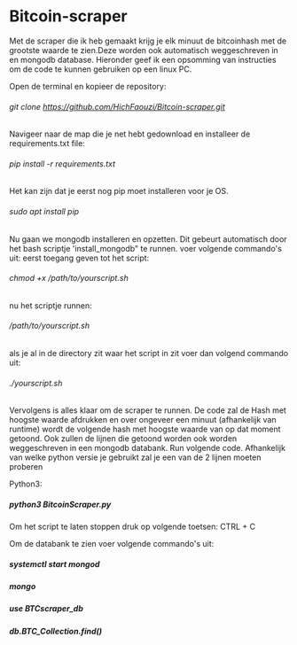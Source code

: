 # Bitcoin-scraper

Met de scraper die ik heb gemaakt krijg je elk minuut de bitcoinhash met de grootste waarde te zien.Deze worden ook automatisch weggeschreven in en mongodb database. Hieronder geef ik een opsomming van instructies om de code te kunnen gebruiken op een linux PC.

Open de terminal en kopieer de repository:
###### git clone https://github.com/HichFaouzi/Bitcoin-scraper.git

Navigeer naar de map die je net hebt gedownload en installeer de requirements.txt file:
###### pip install -r requirements.txt
Het kan zijn dat je eerst nog pip moet installeren voor je OS.
###### sudo apt install pip

Nu gaan we mongodb installeren en opzetten. Dit gebeurt automatisch door het bash scriptje 'install_mongodb" te runnen. voer volgende commando's uit:
eerst toegang geven tot het script:
###### chmod +x /path/to/yourscript.sh
nu het scriptje runnen:
###### /path/to/yourscript.sh
als je al in de directory zit waar het script in zit voer dan volgend commando uit:
###### ./yourscript.sh
Vervolgens is alles klaar om de scraper te runnen. De code zal de Hash met hoogste waarde afdrukken en over ongeveer een minuut (afhankelijk van runtime) wordt de volgende hash met hoogste waarde van op dat moment getoond. Ook zullen de lijnen die getoond worden ook worden weggeschreven in een mongodb databank. Run volgende code. Afhankelijk van welke python versie je gebruikt zal je een van de 2 lijnen moeten proberen

Python3:
##### python3 BitcoinScraper.py

Om het script te laten stoppen druk op volgende toetsen: CTRL + C

Om de databank te zien voer volgende commando's uit:

##### systemctl start mongod
##### mongo
##### use BTCscraper_db
##### db.BTC_Collection.find()
